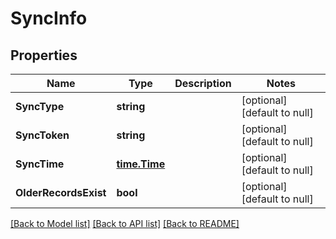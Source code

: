 # SyncInfo

## Properties
Name | Type | Description | Notes
------------ | ------------- | ------------- | -------------
**SyncType** | **string** |  | [optional] [default to null]
**SyncToken** | **string** |  | [optional] [default to null]
**SyncTime** | [**time.Time**](time.Time.md) |  | [optional] [default to null]
**OlderRecordsExist** | **bool** |  | [optional] [default to null]

[[Back to Model list]](../README.md#documentation-for-models) [[Back to API list]](../README.md#documentation-for-api-endpoints) [[Back to README]](../README.md)


